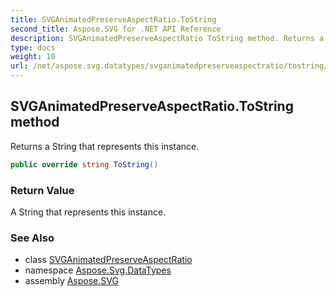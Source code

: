```yaml
---
title: SVGAnimatedPreserveAspectRatio.ToString
second_title: Aspose.SVG for .NET API Reference
description: SVGAnimatedPreserveAspectRatio ToString method. Returns a String that represents this instance
type: docs
weight: 10
url: /net/aspose.svg.datatypes/svganimatedpreserveaspectratio/tostring/
---
```

## SVGAnimatedPreserveAspectRatio.ToString method

Returns a String that represents this instance.

```csharp
public override string ToString()
```

### Return Value

A String that represents this instance.

### See Also

* class [SVGAnimatedPreserveAspectRatio](../)
* namespace [Aspose.Svg.DataTypes](../../../aspose.svg.datatypes/)
* assembly [Aspose.SVG](../../../)
